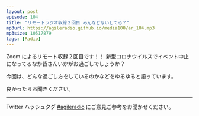 ```yaml
---
layout: post
episode: 104
title: "リモートラジオ収録２回目 みんなどないしてる？"
mp3url: https://agileradio.github.io/media100/ar_104.mp3
mp3size: 10517879
tags: [Radio]
---
```


Zoom によるリモート収録２回目です！！
新型コロナウイルスでイベント中止になってるなか皆さんいかがお過ごしでしょうか？

今回は、どんな過ごし方をしているのかなどをゆるゆると語っています。

良かったらお聞きください。

---

Twitter ハッシュタグ [#agileradio](https://twitter.com/intent/tweet?hashtags=agileradio) にご意見ご参考をお聞かせください。
